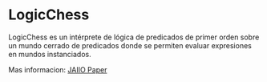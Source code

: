 # LogicChess

LogicChess es un intérprete de lógica de predicados de primer orden sobre un mundo cerrado de predicados donde se permiten evaluar expresiones en mundos instanciados.

Mas informacion: [JAIIO Paper]

[JAIIO Paper]: <http://41jaiio.sadio.org.ar/sites/default/files/19_EST_2012.pdf>
